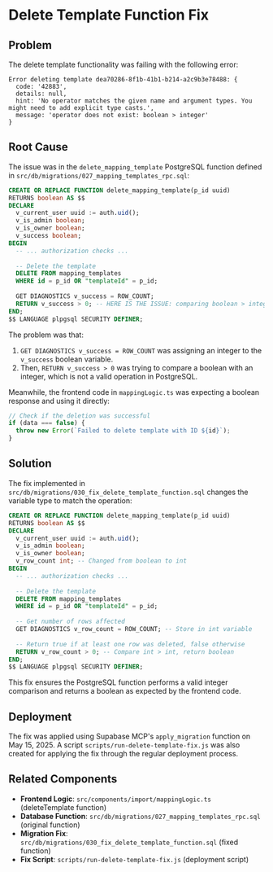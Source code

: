 # Delete Template Function Fix

## Problem

The delete template functionality was failing with the following error:

```
Error deleting template dea70286-8f1b-41b1-b214-a2c9b3e78488: {
  code: '42883', 
  details: null, 
  hint: 'No operator matches the given name and argument types. You might need to add explicit type casts.', 
  message: 'operator does not exist: boolean > integer'
}
```

## Root Cause

The issue was in the `delete_mapping_template` PostgreSQL function defined in `src/db/migrations/027_mapping_templates_rpc.sql`:

```sql
CREATE OR REPLACE FUNCTION delete_mapping_template(p_id uuid)
RETURNS boolean AS $$
DECLARE
  v_current_user uuid := auth.uid();
  v_is_admin boolean;
  v_is_owner boolean;
  v_success boolean;
BEGIN
  -- ... authorization checks ...
  
  -- Delete the template
  DELETE FROM mapping_templates
  WHERE id = p_id OR "templateId" = p_id;
  
  GET DIAGNOSTICS v_success = ROW_COUNT;
  RETURN v_success > 0; -- HERE IS THE ISSUE: comparing boolean > integer
END;
$$ LANGUAGE plpgsql SECURITY DEFINER;
```

The problem was that:

1. `GET DIAGNOSTICS v_success = ROW_COUNT` was assigning an integer to the `v_success` boolean variable.
2. Then, `RETURN v_success > 0` was trying to compare a boolean with an integer, which is not a valid operation in PostgreSQL.

Meanwhile, the frontend code in `mappingLogic.ts` was expecting a boolean response and using it directly:

```typescript
// Check if the deletion was successful 
if (data === false) {
  throw new Error(`Failed to delete template with ID ${id}`);
}
```

## Solution

The fix implemented in `src/db/migrations/030_fix_delete_template_function.sql` changes the variable type to match the operation:

```sql
CREATE OR REPLACE FUNCTION delete_mapping_template(p_id uuid)
RETURNS boolean AS $$
DECLARE
  v_current_user uuid := auth.uid();
  v_is_admin boolean;
  v_is_owner boolean;
  v_row_count int; -- Changed from boolean to int
BEGIN
  -- ... authorization checks ...
  
  -- Delete the template
  DELETE FROM mapping_templates
  WHERE id = p_id OR "templateId" = p_id;
  
  -- Get number of rows affected
  GET DIAGNOSTICS v_row_count = ROW_COUNT; -- Store in int variable
  
  -- Return true if at least one row was deleted, false otherwise
  RETURN v_row_count > 0; -- Compare int > int, return boolean
END;
$$ LANGUAGE plpgsql SECURITY DEFINER;
```

This fix ensures the PostgreSQL function performs a valid integer comparison and returns a boolean as expected by the frontend code.

## Deployment

The fix was applied using Supabase MCP's `apply_migration` function on May 15, 2025. A script `scripts/run-delete-template-fix.js` was also created for applying the fix through the regular deployment process.

## Related Components

- **Frontend Logic**: `src/components/import/mappingLogic.ts` (deleteTemplate function)
- **Database Function**: `src/db/migrations/027_mapping_templates_rpc.sql` (original function)
- **Migration Fix**: `src/db/migrations/030_fix_delete_template_function.sql` (fixed function)
- **Fix Script**: `scripts/run-delete-template-fix.js` (deployment script)